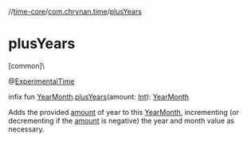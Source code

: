//[time-core](../../index.md)/[com.chrynan.time](index.md)/[plusYears](plus-years.md)

# plusYears

[common]\

@[ExperimentalTime](https://kotlinlang.org/api/latest/jvm/stdlib/kotlin.time/-experimental-time/index.html)

infix fun [YearMonth](-year-month/index.md).[plusYears](plus-years.md)(amount: [Int](https://kotlinlang.org/api/latest/jvm/stdlib/kotlin/-int/index.html)): [YearMonth](-year-month/index.md)

Adds the provided [amount](plus-years.md) of year to this [YearMonth](-year-month/index.md), incrementing (or decrementing if the [amount](plus-years.md) is negative) the year and month value as necessary.
